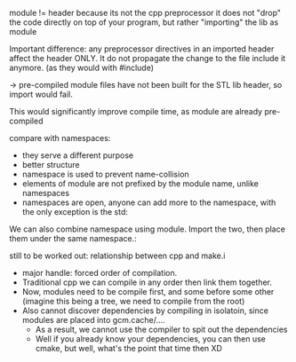 module != header because its not the cpp preprocessor
it does not "drop" the code directly on top of your program, but rather "importing" the lib as module

Important difference: any preprocessor directives in an imported header affect the header ONLY. It do not propagate the change to the file include it anymore.
(as they would with #include)

-> pre-compiled module files have not been built for the STL lib header, so import would fail.

This would significantly improve compile time, as module are already pre-compiled

compare with namespaces:
- they serve a different purpose
- better structure
- namespace is used to prevent name-collision
- elements of module are not prefixed by the module name, unlike namespaces
- namespaces are open, anyone can add more to the namespace, with the only exception is the std:

We can also combine namespace using module. Import the two, then place them under the same namespace.:

still to be worked out: relationship between cpp and make.i
- major handle: forced order of compilation.
- Traditional cpp we can compile in any order then link them together.
- Now, modules need to be compile first, and some before some other (imagine this being a tree, we need to compile from the root)
- Also cannot discover dependencies by compiling in isolatoin, since modules are placed into gcm.cache/....
  - As a result, we cannot use the compiler to spit out the dependencies
  - Well if you already know your dependencies, you can then use cmake, but well, what's the point that time then XD
